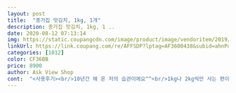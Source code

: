 ```yaml
---
layout: post 
title:  "종가집 맛김치, 1kg, 1개" 
description: 종가집 맛김치, 1kg, 1 ..
date: 2020-08-12 07:13:14 
img: https://static.coupangcdn.com/image/product/image/vendoritem/2019/06/21/3822020642/a8cb347f-9515-4613-9b2f-5851c89c4a73.jpg 
linkUrl: https://link.coupang.com/re/AFFSDP?lptag=AF3600438&subid=ahnPublicAsk&pageKey=111217721&itemId=335005932&vendorItemId=3822020642&traceid=V0-113-c57bbd85b25a0f96 
categories: [1012] 
color: CF36BB 
price: 8900 
author: Ask View Shop 
cont:  "<사용후기><br/>10년간 해 온 저의 습관이에요^^<br/>1kg나 2kg씩만 사는 편이거든요.<br/><br/>1년 동안 숙성돼도 맛있더라구요.<br/><br/>2주 후면 김장 할텐데... <br/>묵은김치는 먹기 싫고 새김치 먹고 싶어 주문했어요.<br/><br/>5일전에 담은 김치인데도 하나도 안 익어서 왔네요.<br/><br/>5일전에 왔지만 택배를 받고나서도<br/><br/>결론<br/>◎ 가격  8,900원 (1kg×1봉지)<br/>◎ 배송  2020년 06월 23일 (화)<br/>◎ 제조일자  2020년 06월 18일<br/>◎ 주문  2020년 06월 23일 (화) <br/> - <첫번째구매><br/>●고생하기 싫을때<br/>●김장 양념 넉넉히 해서 빨간양념 남기세요.<br/> 김장을 안 하더라고 11월에 꼭 좋은 재료들로 빨간양념을 만들어 놓으세요.<br/> 1년 내내 맛난 김치 버무려 먹을수 있어요^^<br/>●김치 떨어져 급할때<br/>●김치포장<br/> -냄새나 국물이 새지 않게 꼭 조여서 두번 묶여 있어요.<br/> 김치냄새 1도 안나더군요.<br/>good.<br/><br/>●냉각제<br/> -환경 생각해서 물을 얼려서 이용했어요.<br/>good.<br/><br/>●락앤락1.<br/>5리터 통에 넉넉히 들어가요.<br/><br/>●무가 납짝깍두기 모양으로 들어있어요.<br/><br/>●반은 지퍼백에 넣고 냉동보관.<br/><br/>●봄똥이나 겉절이, 부추김치,깍두기,오이소박이 등등 조금씩 해 먹을때... <br/>.<br/>김치냉장고에 보관해둔 빨간양념을 한국자 넣고 비비면 김치 끝^^.<br/><br/>●새김치 먹고 싶을때<br/>●심한 젓갈냄새 싫어하는데... <br/>젓갈냄새 잘 모르겠어요.<br/><br/>●아침식사로 갓 지은 뜨꺼운 밥과 김치.<br/> 맛있게 먹었어요.<br/> 남편왈김치 담그지 않아도 되겠네 저도 동감했어요^^<br/>●재료<br/> -황태육수,찹쌀풀,육젓,생새우,다진마늘,다진생강,매실청,까나리액젓,고춧가루(매운맛+안매운맛 적당히).<br/><br/>●저녁엔 수육과 함께^^<br/>●종류별 김치특성에 따라 매실청이나, 참기름,고춧가루 등을 첨가 하면 최고^^<br/>●짜지 않고, 맵지 않고, 간이 딱이에요.<br/><br/>《맛 평가》<br/>《즉석 김치 5분만에 만드는 비법》<br/>그래도 수확의 계절인 요즘.<br/> 좋은재료 많이 나니까... <br/>.<br/>김장은 조금 하고^^ 새김치 나 다른김치 별미로 먹고 싶을때 주문 또 하렵니다^^<br/>그런 점에서 1kg짜리가 있다는 게 넘 만족스러웠어요.<br/><br/>그런데도 진짜 맛있어요!!!<br/>그리고 당일날 주문했는데 당일날 도착했답니다.<br/><br/>그리고 저는 신김치를 안좋아하고<br/>기본 김치 월등하니  깔끔하다.<br/><br/>다시 손 가지 않게... <br/>.<br/> 썰은 김치로^^<br/>대부분 실망하는데 종가집 김치는 딱 새김치맛이에요.<br/><br/>되고 섞박지 같은 무우도 있고 포기 김치에 없는<br/>맛, 포장, 모두 만족합니다.<br/><br/>무 맵지 않고 달아요.<br/><br/>무엇보다 국산김치라는 게 참 맘에 들어요.<br/><br/>묵은지 먹다가 상큼한 아삭아삭 씹히는<br/>반은 락앤락에 넣어 김치냉장고에 보관.<br/><br/>배송 진짜 너무 짱이에요 ㅠㅠ<br/>새김치가 너무 먹고 싶어서 구매했어요.<br/> (첫구매)<br/>썬 김치 모양에 맞춰서 그런가봐요.<br/> 채썬무는 안 어울리니까^^<br/>썰린 김치라서 쏟기만 하면 끝.<br/><br/>썰어서 오니 참 편하다.<br/> 일일이 짜르지 않아도<br/>썰은 김치의 퀄리티!<br/>아무래도 좀 찝찝한 건 어쩔 수 없나봐요.<br/><br/>애들도 참 좋아할 맛이에요.<br/><br/>어떤 김치는 사면 다 익어서 오는 경우가 있어서<br/>이렇게 새김치 갓김치를 좋아하거든요.<br/><br/>이용하면 좋을듯 해요.<br/><br/>재구매 100%!!! ㅎㅎㅎ 다 먹으면 또 재구매 할 예정입니다<br/>저는 항상 김치를 살 때는 많이 안사고<br/>전 중국산 김치라도 맛있으면 잘 먹는 편인데요.<br/><br/>종가집 김치로 볶음김치로 해먹어도 참 맛있네요.<br/><br/>종갓집 김치는 고민없이 선택한다.<br/><br/>종갓집이 기본 맛! 젤 낫다.<br/><br/>주기적으로 한 동안은 계속 사먹을 예정이에요.<br/><br/>주부 20년차에요.<br/>김치 처음 주문해 봤는데... <br/>.<br/><br/>진짜 너무 맛있어요.<br/><br/>추천! 망설이지 말자<br/>한 3일4일동안은 안 먹었거든요 ㅋㅋ<br/>호기심에 이것저것 사먹어 봤는데 ㅜ ㅜ<br/>" 
---
```

